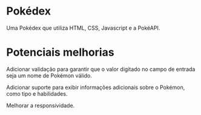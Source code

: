 # Pokédex

Uma Pokédex que utiliza HTML, CSS, Javascript e a PokéAPI.

# Potenciais melhorias

Adicionar validação para garantir que o valor digitado no campo de entrada seja um nome de Pokémon válido.

Adicionar suporte para exibir informações adicionais sobre o Pokémon, como tipo e habilidades.

Melhorar a responsividade.
